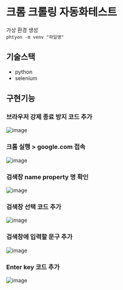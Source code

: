 # 크롬 크롤링 자동화테스트

가상 환경 생성 </br>
`phtyon -m venv "파일명"`

## 기술스택

- python
- selenium

## 구현기능

### 브라우저 강제 종료 방지 코드 추가

![image](https://user-images.githubusercontent.com/107835019/234078577-ecddcdc7-b68d-4a8a-9aad-b5f5e917c4b4.png)

### 크롬 실행 > google.com 접속

![image](https://user-images.githubusercontent.com/107835019/234078867-e05cbc9a-2671-4824-912b-d31cc511d7fa.png)

### 검색창 name property 명 확인

![image](https://user-images.githubusercontent.com/107835019/234079334-15bf0f12-3965-46d2-9b68-00b6ca89a394.png)

### 검색창 선택 코드 추가

![image](https://user-images.githubusercontent.com/107835019/234079537-acc2d436-15c6-4406-9297-fb6105f1c758.png)

### 검색창에 입력할 문구 추가

![image](https://user-images.githubusercontent.com/107835019/234079643-cf84ea98-2c12-4831-a584-91c8f19150ce.png)

### Enter key 코드 추가

![image](https://user-images.githubusercontent.com/107835019/234079825-90f1fe2f-0821-4832-86c5-7321245dd98e.png)
